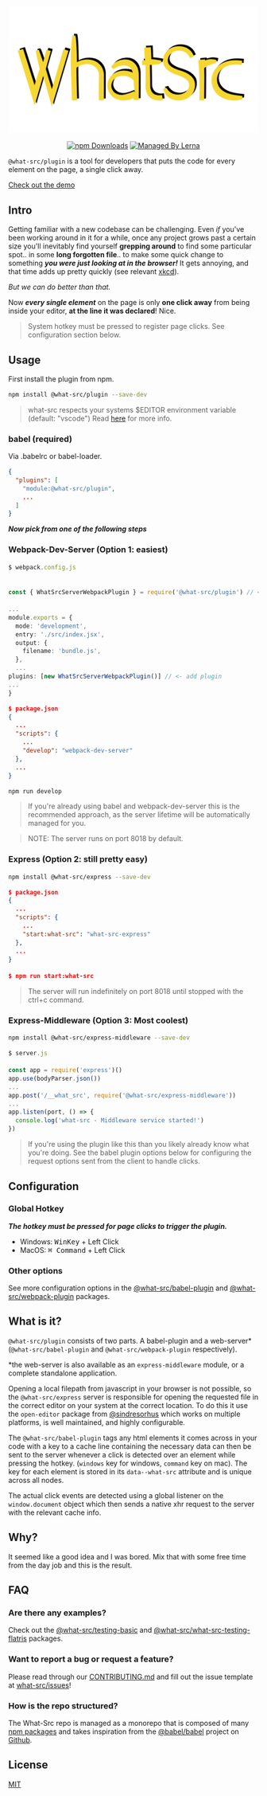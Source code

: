 <p align="center">
  <a href="https://github.com/duroktar/what-src">
    <img alt="what-src" src="https://raw.githubusercontent.com/duroktar/what-src-logo/master/what-src.png" width="546">
  </a>
</p>
<p align="center">
  <a href="https://www.npmjs.com/package/@what-src/plugin"><img alt="npm Downloads" src="https://img.shields.io/npm/dm/@what-src/plugin.svg?maxAge=43200"></a>
  <a href="https://lerna.js.org/"><img alt="Managed By Lerna" src="https://img.shields.io/badge/maintained%20with-lerna-cc00ff.svg"></a>
</p>

`@what-src/plugin` is a tool for developers that puts the code for every element on the page, a single click away.

[Check out the demo](https://github.com/Duroktar/what-src-logo/tree/master/demo)

## Intro

Getting familiar with a new codebase can be challenging. Even *if*
you've been working around in it for a while, once any project grows past a
certain size you'll inevitably find yourself **grepping around** to find some
particular spot.. in some **long forgotten file**.. to make some quick
change to something ***you were just looking at in the browser!*** It gets
annoying, and that time adds up pretty quickly (see relevant
[xkcd](https://xkcd.com/1205/)). 

*But we can do better than that.*

Now ***every single element*** on the page is only **one click away** from
being inside your editor, **at the line it was declared**! Nice.

> System hotkey must be pressed to register page clicks. See configuration
> section below. 

## Usage

First install the plugin from npm.

```sh
npm install @what-src/plugin --save-dev
```

> what-src respects your systems $EDITOR environment variable (default: "vscode")
> Read [here](https://github.com/sindresorhus/env-editor) for more info.

### babel (required)

Via .babelrc or babel-loader.
```json
{
  "plugins": [
    "module:@what-src/plugin",
    ...
  ]
}
```

***Now pick from one of the following steps***

### Webpack-Dev-Server (Option 1: easiest)

```ts
$ webpack.config.js


const { WhatSrcServerWebpackPlugin } = require('@what-src/plugin') // <- import plugin

...
module.exports = {
  mode: 'development',
  entry: './src/index.jsx',
  output: {
    filename: 'bundle.js',
  },
  ...
plugins: [new WhatSrcServerWebpackPlugin()] // <- add plugin
...
}
```

```json
$ package.json
{
  ...
  "scripts": {
    ...
    "develop": "webpack-dev-server"
  },
  ...
}
```

```sh
npm run develop
```

> If you're already using babel and webpack-dev-server this is the recommended
> approach, as the server lifetime will be automatically managed for you. 

> NOTE: The server runs on port 8018 by default.

### Express  (Option 2: still pretty easy)

```sh
npm install @what-src/express --save-dev
```

```json
$ package.json
{
  ...
  "scripts": {
    ...
    "start:what-src": "what-src-express"
  },
  ...
}

$ npm run start:what-src
```

> The server will run indefinitely on port 8018 until stopped with the ctrl+c
> command.

### Express-Middleware (Option 3: Most coolest)

```sh
npm install @what-src/express-middleware --save-dev
```

```ts
$ server.js

const app = require('express')()
app.use(bodyParser.json())
...
app.post('/__what_src', require('@what-src/express-middleware'))
...
app.listen(port, () => {
  console.log('what-src - Middleware service started!')
})
```

> If you're using the plugin like this than you likely already know what you're
> doing. See the babel plugin options below for configuring the request options
> sent from the client to handle clicks.

## Configuration

### Global Hotkey

***The hotkey must be pressed for page clicks to trigger the plugin.***

- Windows: <kbd>WinKey</kbd> + Left Click
- MacOS: <kbd>⌘ Command</kbd> + Left Click

### Other options

See more configuration options in the
[@what-src/babel-plugin](/packages/what-src-plugin-babel/README.md) and
[@what-src/webpack-plugin](/packages/what-src-plugin-webpack/README.md) packages.

## What is it?

`@what-src/plugin` consists of two parts. A babel-plugin and a web-server*
(`@what-src/babel-plugin` and `@what-src/webpack-plugin` respectively).

*the web-server is also available as an `express-middleware` module, or a
complete standalone application.

Opening a local filepath from javascript in your browser is not possible, so the
`@what-src/express` server is responsible for opening the requested file in the
correct editor on your system at the correct location. To do this it use the
`open-editor` package from [@sindresorhus](https://github.com/sindresorhus)
which works on multiple platforms, is well maintained, and highly configurable.

The `@what-src/babel-plugin` tags any html elements it comes across in your code
with a key to a cache line containing the necessary data can then be sent to the
server whenever a click is detected over an element while pressing the hotkey.
(`windows` key for windows, `command` key on mac). The key for each element is
stored in its `data--what-src` attribute and is unique across all nodes.

The actual click events are detected using a global listener on the
`window.document` object which then sends a native xhr request to the server
with the relevant cache info.

## Why?

It seemed like a good idea and I was bored. Mix that with some free time from
the day job and this is the result.

## FAQ

### Are there any examples?

Check out the
[@what-src/testing-basic](/packages/what-src-testing-basic) and
[@what-src/what-src-testing-flatris](/packages/what-src-plugin-webpack) packages.

### Want to report a bug or request a feature?

Please read through our [CONTRIBUTING.md](CONTRIBUTING.md) and fill out the
issue template at
[what-src/issues](https://github.com/duroktar/what-src/issues)!

### How is the repo structured?

The What-Src repo is managed as a monorepo that is composed of many [npm
packages](packages/README.md) and takes inspiration from the
[@babel/babel](https://github.com/babel/babel) project on
[Github](https://github.com).

## License

[MIT](LICENSE)
